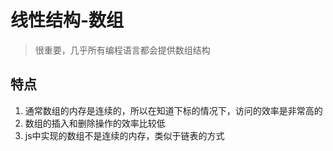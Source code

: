 # 线性结构-数组

> 很重要，几乎所有编程语言都会提供数组结构

## 特点

1. 通常数组的内存是连续的，所以在知道下标的情况下，访问的效率是非常高的
2. 数组的插入和删除操作的效率比较低
3. js中实现的数组不是连续的内存，类似于链表的方式
